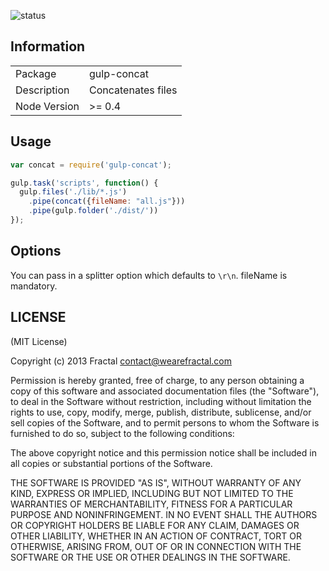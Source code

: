 ![status](https://secure.travis-ci.org/wearefractal/gulp-concat.png?branch=master)

## Information

<table>
<tr> 
<td>Package</td><td>gulp-concat</td>
</tr>
<tr>
<td>Description</td>
<td>Concatenates files</td>
</tr>
<tr>
<td>Node Version</td>
<td>>= 0.4</td>
</tr>
</table>

## Usage

```javascript
var concat = require('gulp-concat');

gulp.task('scripts', function() {
  gulp.files('./lib/*.js')
    .pipe(concat({fileName: "all.js"}))
    .pipe(gulp.folder('./dist/'))
});
```

## Options

You can pass in a splitter option which defaults to `\r\n`. fileName is mandatory.

## LICENSE

(MIT License)

Copyright (c) 2013 Fractal <contact@wearefractal.com>

Permission is hereby granted, free of charge, to any person obtaining
a copy of this software and associated documentation files (the
"Software"), to deal in the Software without restriction, including
without limitation the rights to use, copy, modify, merge, publish,
distribute, sublicense, and/or sell copies of the Software, and to
permit persons to whom the Software is furnished to do so, subject to
the following conditions:

The above copyright notice and this permission notice shall be
included in all copies or substantial portions of the Software.

THE SOFTWARE IS PROVIDED "AS IS", WITHOUT WARRANTY OF ANY KIND,
EXPRESS OR IMPLIED, INCLUDING BUT NOT LIMITED TO THE WARRANTIES OF
MERCHANTABILITY, FITNESS FOR A PARTICULAR PURPOSE AND
NONINFRINGEMENT. IN NO EVENT SHALL THE AUTHORS OR COPYRIGHT HOLDERS BE
LIABLE FOR ANY CLAIM, DAMAGES OR OTHER LIABILITY, WHETHER IN AN ACTION
OF CONTRACT, TORT OR OTHERWISE, ARISING FROM, OUT OF OR IN CONNECTION
WITH THE SOFTWARE OR THE USE OR OTHER DEALINGS IN THE SOFTWARE.
